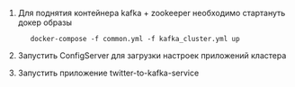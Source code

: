 1) Для поднятия контейнера kafka + zookeeper необходимо стартануть докер образы 
    ```shell
       docker-compose -f common.yml -f kafka_cluster.yml up
    ```
2) Запустить ConfigServer для загрузки настроек приложений кластера

3) Запустить приложение twitter-to-kafka-service